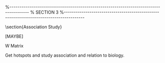 %----------------------------------------------------------------------------------------
%	SECTION 3
%----------------------------------------------------------------------------------------

\section{Association Study}

[MAYBE]

W Matrix

Get hotspots and study association and relation to biology.